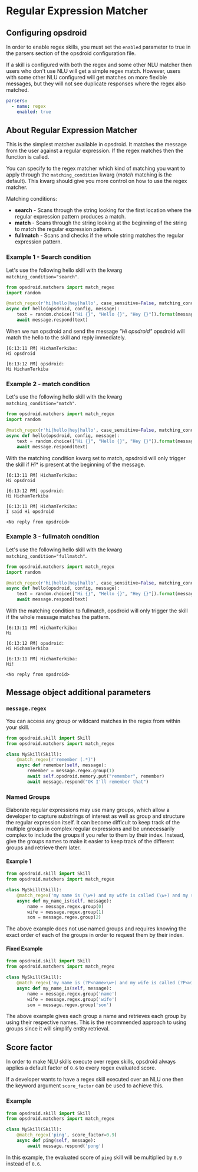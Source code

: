 # Regular Expression Matcher

## Configuring opsdroid

In order to enable regex skills, you must set the `enabled` parameter to true in the parsers section of the opsdroid configuration file.

If a skill is configured with both the regex and some other NLU matcher then users who don't use NLU will get a simple regex match. However, users with some other NLU configured will get matches on more flexible messages, but they will not see duplicate responses where the regex also matched.

```yaml
parsers:
  - name: regex
    enabled: true
```

## About Regular Expression Matcher

This is the simplest matcher available in opsdroid. It matches the message from the user against a regular expression. If the regex matches then the function is called.

You can specify to the regex matcher which kind of matching you want to apply through the `matching_condition` kwarg (*match* matching is the default). This kwarg should give you more control on how to use the regex matcher.

Matching conditions:

- **search** - Scans through the string looking for the first location where the regular expression pattern produces a match.
- **match** - Scans through the string looking at the beginning of the string to match the regular expression pattern.
- **fullmatch** - Scans and checks if the whole string matches the regular expression pattern.

### Example 1 - Search condition

Let's use the following hello skill with the kwarg `matching_condition="search"`.

```python
from opsdroid.matchers import match_regex
import random

@match_regex(r'hi|hello|hey|hallo', case_sensitive=False, matching_condition="search")
async def hello(opsdroid, config, message):
    text = random.choice(["Hi {}", "Hello {}", "Hey {}"]).format(message.user)
    await message.respond(text)
```

When we run opsdroid and send the message *"Hi opsdroid"* opsdroid will match the hello to the skill and reply immediately.

```
[6:13:11 PM] HichamTerkiba:
Hi opsdroid

[6:13:12 PM] opsdroid:
Hi HichamTerkiba
```

### Example 2 - match condition

Let's use the following hello skill with the kwarg `matching_condition="match"`.

```python
from opsdroid.matchers import match_regex
import random

@match_regex(r'hi|hello|hey|hallo', case_sensitive=False, matching_condition="match")
async def hello(opsdroid, config, message):
    text = random.choice(["Hi {}", "Hello {}", "Hey {}"]).format(message.user)
    await message.respond(text)
```

With the matching condition kwarg set to match, opsdroid will only trigger the skill if *Hi** is present at the beginning of the message.

```
[6:13:11 PM] HichamTerkiba:
Hi opsdroid

[6:13:12 PM] opsdroid:
Hi HichamTerkiba

[6:13:11 PM] HichamTerkiba:
I said Hi opsdroid

<No reply from opsdroid>
```

### Example 3 - fullmatch condition

Let's use the following hello skill with the kwarg `matching_condition="fullmatch"`.

```python
from opsdroid.matchers import match_regex
import random

@match_regex(r'hi|hello|hey|hallo', case_sensitive=False, matching_condition="fullmatch")
async def hello(opsdroid, config, message):
    text = random.choice(["Hi {}", "Hello {}", "Hey {}"]).format(message.user)
    await message.respond(text)
```
With the matching condition to fullmatch, opsdroid will only trigger the skill if the whole message matches the pattern.

```
[6:13:11 PM] HichamTerkiba:
Hi

[6:13:12 PM] opsdroid:
Hi HichamTerkiba

[6:13:11 PM] HichamTerkiba:
Hi!

<No reply from opsdroid>
```

## Message object additional parameters

### `message.regex`

You can access any group or wildcard matches in the regex from within your skill.

```python
from opsdroid.skill import Skill
from opsdroid.matchers import match_regex

class MySkill(Skill):
    @match_regex(r'remember (.*)')
    async def remember(self, message):
        remember = message.regex.group(1)
        await self.opsdroid.memory.put("remember", remember)
        await message.respond("OK I'll remember that")
```

### Named Groups

Elaborate regular expressions may use many groups, which allow a developer to capture substrings of interest as well as group and structure the regular expression itself.  It can become difficult to keep track of the multiple groups in complex regular expressions and be unnecessarily complex to include the groups if you refer to them by their index.  Instead, give the groups names to make it easier to keep track of the different groups and retrieve them later.

#### Example 1

```python
from opsdroid.skill import Skill
from opsdroid.matchers import match_regex

class MySkill(Skill):
    @match_regex('my name is (\w+) and my wife is called (\w+) and my son is called (\w+)')
    async def my_name_is(self, message):
        name = message.regex.group(0)
        wife = message.regex.group(1)
        son = message.regex.group(2)
```

The above example does not use named groups and requires knowing the exact order of each of the groups in order to request them by their index.

#### Fixed Example

```python
from opsdroid.skill import Skill
from opsdroid.matchers import match_regex

class MySkill(Skill):
    @match_regex('my name is (?P<name>\w+) and my wife is called (?P<wife>\w+) and my son is called (?P<son>\w+)')
    async def my_name_is(self, message):
        name = message.regex.group('name')
        wife = message.regex.group('wife')
        son = message.regex.group('son')
```

The above example gives each group a name and retrieves each group by using their respective names.  This is the recommended approach to using groups since it will simplify entity retrieval.

## Score factor

In order to make NLU skills execute over regex skills, opsdroid always applies a default factor of `0.6` to every regex evaluated score.

If a developer wants to have a regex skill executed over an NLU one then the keyword argument `score_factor` can be used to achieve this.


### Example

```python
from opsdroid.skill import Skill
from opsdroid.matchers import match_regex

class MySkill(Skill):
    @match_regex('ping', score_factor=0.9)
    async def ping(self, message):
        await message.respond('pong')
```

In this example, the evaluated score of `ping` skill will be multiplied by `0.9` instead of `0.6`.